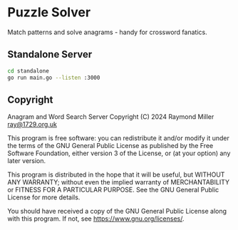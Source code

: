 # Puzzle Solver

Match patterns and solve anagrams - handy for crossword fanatics.

## Standalone Server

```bash
cd standalone
go run main.go --listen :3000
```

## Copyright

Anagram and Word Search Server
Copyright (C) 2024 Raymond Miller <ray@1729.org.uk>

This program is free software: you can redistribute it and/or modify
it under the terms of the GNU General Public License as published by
the Free Software Foundation, either version 3 of the License, or
(at your option) any later version.

This program is distributed in the hope that it will be useful,
but WITHOUT ANY WARRANTY; without even the implied warranty of
MERCHANTABILITY or FITNESS FOR A PARTICULAR PURPOSE.  See the
GNU General Public License for more details.

You should have received a copy of the GNU General Public License
along with this program.  If not, see <https://www.gnu.org/licenses/>.
